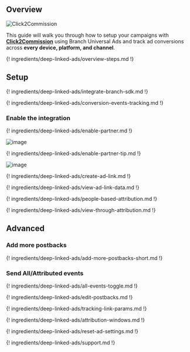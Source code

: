 ## Overview

![Click2Commission](https://cdn.branch.io/branch-assets/ad-partner-manager/388787843096400122/c2c-HD-logo-1528847880292.png)

This guide will walk you through how to setup your campaigns with **[Click2Commission](http://www.click2commission.com)** using Branch Universal Ads and track ad conversions across **every device, platform, and channel**. 

{! ingredients/deep-linked-ads/overview-steps.md !}

## Setup

{! ingredients/deep-linked-ads/integrate-branch-sdk.md !}

{! ingredients/deep-linked-ads/conversion-events-tracking.md !}
 
### Enable the integration

{! ingredients/deep-linked-ads/enable-partner.md !}

![image](/img/pages/deep-linked-ads/click2commission/click2commission-enable.png)

{! ingredients/deep-linked-ads/enable-partner-tip.md !}

![image](/img/pages/deep-linked-ads/click2commission/click2commission-postbacks.png)

{! ingredients/deep-linked-ads/create-ad-link.md !}

{! ingredients/deep-linked-ads/view-ad-link-data.md !}

{! ingredients/deep-linked-ads/people-based-attribution.md !}

{! ingredients/deep-linked-ads/view-through-attribution.md !}

## Advanced

### Add more postbacks

{! ingredients/deep-linked-ads/add-more-postbacks-short.md !}

### Send All/Attributed events

{! ingredients/deep-linked-ads/all-events-toggle.md !}

{! ingredients/deep-linked-ads/edit-postbacks.md !}

{! ingredients/deep-linked-ads/tracking-link-params.md !}

{! ingredients/deep-linked-ads/attribution-windows.md !}

{! ingredients/deep-linked-ads/reset-ad-settings.md !}

{! ingredients/deep-linked-ads/support.md !}
